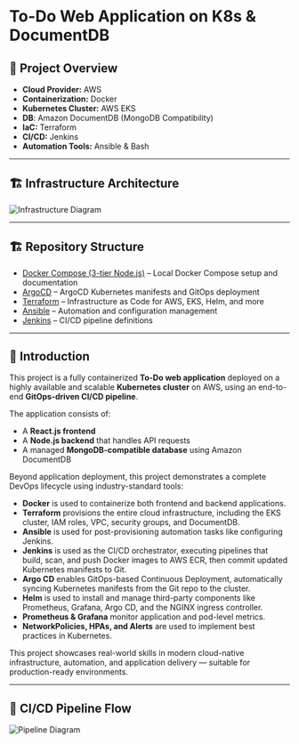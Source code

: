 # To-Do Web Application on K8s & DocumentDB

## 🎯 Project Overview

- **Cloud Provider:** AWS
- **Containerization:** Docker
- **Kubernetes Cluster:** AWS EKS
- **DB**: Amazon DocumentDB (MongoDB Compatibility)
- **IaC:** Terraform
- **CI/CD:** Jenkins
- **Automation Tools:** Ansible & Bash

---

## 🏗️ Infrastructure Architecture

![Infrastructure Diagram](Attachments/infrastructure_diagram.gif)

---

## 🏗️ Repository Structure

- [Docker Compose (3-tier Node.js)](Docker-Compose/3tier-nodejs/README.md) – Local Docker Compose setup and documentation
- [ArgoCD](argocd/README.md) – ArgoCD Kubernetes manifests and GitOps deployment
- [Terraform](Terraform/README.md) – Infrastructure as Code for AWS, EKS, Helm, and more
- [Ansible](Ansible/README.md) – Automation and configuration management
- [Jenkins](Jenkins/README.md) – CI/CD pipeline definitions

---

## 🧩 Introduction

This project is a fully containerized **To-Do web application** deployed on a highly available and scalable **Kubernetes cluster** on AWS, using an end-to-end **GitOps-driven CI/CD pipeline**.

The application consists of:

- A **React.js frontend** 
- A **Node.js backend** that handles API requests
- A managed **MongoDB-compatible database** using Amazon DocumentDB

Beyond application deployment, this project demonstrates a complete DevOps lifecycle using industry-standard tools:

- **Docker** is used to containerize both frontend and backend applications.
- **Terraform** provisions the entire cloud infrastructure, including the EKS cluster, IAM roles, VPC, security groups, and DocumentDB.
- **Ansible** is used for post-provisioning automation tasks like configuring Jenkins.
- **Jenkins** is used as the CI/CD orchestrator, executing pipelines that build, scan, and push Docker images to AWS ECR, then commit updated Kubernetes manifests to Git.
- **Argo CD** enables GitOps-based Continuous Deployment, automatically syncing Kubernetes manifests from the Git repo to the cluster.
- **Helm** is used to install and manage third-party components like Prometheus, Grafana, Argo CD, and the NGINX ingress controller.
- **Prometheus & Grafana** monitor application and pod-level metrics.
- **NetworkPolicies, HPAs, and Alerts** are used to implement best practices in Kubernetes.

This project showcases real-world skills in modern cloud-native infrastructure, automation, and application delivery — suitable for production-ready environments.

---

## 🔄 CI/CD Pipeline Flow

![Pipeline Diagram](Attachments/pipeline_diagram.gif)
